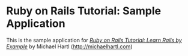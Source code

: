 # Ruby on Rails Tutorial: Sample Application

This is the sample application for 
[*Ruby on Rails Tutorial: Learn Rails by Example*](http://railstutorial.org)
by Michael Hartl (http://michaelhartl.com)
